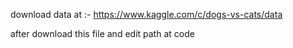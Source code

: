 download data at :- https://www.kaggle.com/c/dogs-vs-cats/data

after download this file and edit path at code 
